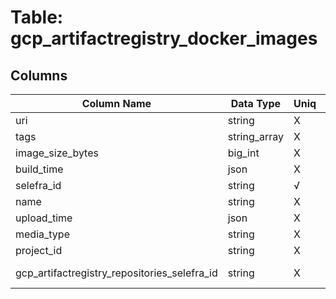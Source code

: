# Table: gcp_artifactregistry_docker_images

## Columns 

|  Column Name   |  Data Type  | Uniq | Nullable | Description | 
|  ----  | ----  | ----  | ----  | ---- | 
| uri | string | X | √ |  | 
| tags | string_array | X | √ |  | 
| image_size_bytes | big_int | X | √ |  | 
| build_time | json | X | √ |  | 
| selefra_id | string | √ | √ | primary keys value md5 | 
| name | string | X | √ |  | 
| upload_time | json | X | √ |  | 
| media_type | string | X | √ |  | 
| project_id | string | X | √ |  | 
| gcp_artifactregistry_repositories_selefra_id | string | X | X | fk to gcp_artifactregistry_repositories.selefra_id | 


